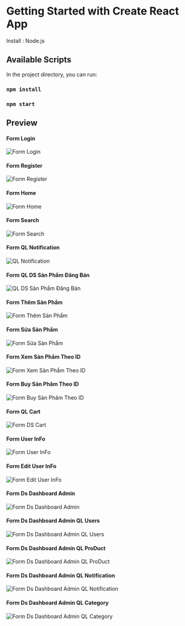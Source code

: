 # Getting Started with Create React App

Install : Node.js

## Available Scripts

In the project directory, you can run:
### `npm install`
### `npm start`

## Preview

#### Form Login
![Form Login ](../images/(13).png)

#### Form Register
![Form Register ](../images/(21).png)

#### Form Home
![Form Home](../images/(1).png)

#### Form Search
![Form Search](../images/(11).png)

#### Form QL Notification
![QL Notification ](../images/(4).png)

#### Form QL DS Sản Phẩm Đăng Bán
![QL DS Sản Phẩm Đăng Bán](../images/(3).png)

#### Form Thêm Sản Phẩm
![Form Thêm Sản Phẩm ](../images/(5).png)

#### Form Sửa Sản Phẩm
![Form Sửa Sản Phẩm](../images/(6).png)

#### Form Xem Sản Phẩm Theo ID
![Form Xem Sản Phẩm Theo ID](../images/(7).png)

#### Form Buy Sản Phâm Theo ID
![Form Buy Sản Phâm Theo ID](../images/(9).png)

#### Form QL Cart
![Form DS Cart ](../images/(8).png)

#### Form User InFo
![Form User InFo ](../images/(2).png)

#### Form Edit User InFo
![Form Edit User InFo ](../images/(10).png)
 
#### Form Ds Dashboard Admin
![Form Ds Dashboard Admin](../images/(19).png)

#### Form Ds Dashboard Admin QL Users
![Form Ds Dashboard Admin QL Users ](../images/(15).png)

#### Form Ds Dashboard Admin QL ProDuct
![Form Ds Dashboard Admin QL ProDuct](../images/(18).png)

#### Form Ds Dashboard Admin QL Notification
![Form Ds Dashboard Admin QL Notification](../images/(16).png)

#### Form Ds Dashboard Admin QL Category
![Form Ds Dashboard Admin QL Category ](../images/(17).png)